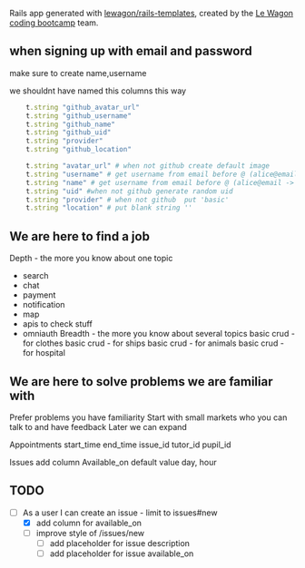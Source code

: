 Rails app generated with [lewagon/rails-templates](https://github.com/lewagon/rails-templates), created by the [Le Wagon coding bootcamp](https://www.lewagon.com) team.


## when signing up with email and password
make sure to create name,username

we shouldnt have named this columns this way

```rb
    t.string "github_avatar_url"
    t.string "github_username"
    t.string "github_name"
    t.string "github_uid"
    t.string "provider"
    t.string "github_location"
```

```rb
    t.string "avatar_url" # when not github create default image
    t.string "username" # get username from email before @ (alice@email -> alice)
    t.string "name" # get username from email before @ (alice@email -> alice)
    t.string "uid" #when not github generate random uid
    t.string "provider" # when not github  put 'basic'
    t.string "location" # put blank string ''
```

## We are here to find a job
Depth - the more you know about one topic
- search
- chat
- payment
- notification
- map
- apis to check stuff
- omniauth
Breadth - the more you know about several topics
basic crud - for clothes
basic crud - for ships
basic crud - for animals
basic crud - for hospital

## We are here to solve problems we are familiar with
Prefer problems you have familiarity
Start with small markets who you can talk to and have feedback
Later we can expand

Appointments
start_time
end_time
issue_id
tutor_id
pupil_id

Issues
add column Available_on default value day, hour


## TODO
- [ ] As a user I can create an issue - limit to issues#new
  - [x] add column for available_on
  - [ ] improve style of /issues/new
    - [ ] add placeholder for issue description
    - [ ] add placeholder for issue available_on
